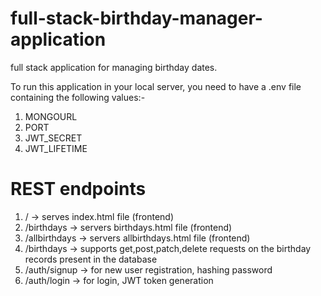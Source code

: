 # full-stack-birthday-manager-application
full stack application for managing birthday dates.

To run this application in your local server, you need to have a .env file containing the following values:-
<ol>
  <li>MONGOURL</li>
  <li>PORT</li>
  <li>JWT_SECRET</li>
  <li>JWT_LIFETIME</li>
</ol>

# REST endpoints
<ol>
  <li> / -> serves index.html file (frontend) </li>
  <li> /birthdays -> servers birthdays.html file (frontend) </li>
  <li> /allbirthdays -> servers allbirthdays.html file (frontend) </li>
  <li> /birthdays -> supports get,post,patch,delete requests on the birthday records present in the database </li>
  <li> /auth/signup -> for new user registration, hashing password </li>
  <li> /auth/login -> for login, JWT token generation </li>
</ol>

